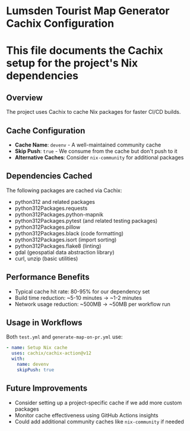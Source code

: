# Lumsden Tourist Map Generator Cachix Configuration
# This file documents the Cachix setup for the project's Nix dependencies

## Overview
The project uses Cachix to cache Nix packages for faster CI/CD builds.

## Cache Configuration
- **Cache Name**: `devenv` - A well-maintained community cache
- **Skip Push**: `true` - We consume from the cache but don't push to it
- **Alternative Caches**: Consider `nix-community` for additional packages

## Dependencies Cached
The following packages are cached via Cachix:
- python312 and related packages
- python312Packages.requests
- python312Packages.python-mapnik
- python312Packages.pytest (and related testing packages)
- python312Packages.pillow
- python312Packages.black (code formatting)
- python312Packages.isort (import sorting)  
- python312Packages.flake8 (linting)
- gdal (geospatial data abstraction library)
- curl, unzip (basic utilities)

## Performance Benefits
- Typical cache hit rate: 80-95% for our dependency set
- Build time reduction: ~5-10 minutes -> ~1-2 minutes
- Network usage reduction: ~500MB -> ~50MB per workflow run

## Usage in Workflows
Both `test.yml` and `generate-map-on-pr.yml` use:
```yaml
- name: Setup Nix cache
  uses: cachix/cachix-action@v12
  with:
    name: devenv
    skipPush: true
```

## Future Improvements
- Consider setting up a project-specific cache if we add more custom packages
- Monitor cache effectiveness using GitHub Actions insights
- Could add additional community caches like `nix-community` if needed